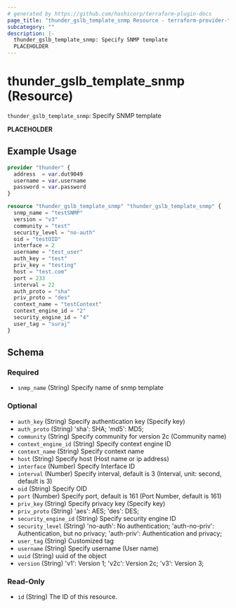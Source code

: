 ```yaml
---
# generated by https://github.com/hashicorp/terraform-plugin-docs
page_title: "thunder_gslb_template_snmp Resource - terraform-provider-thunder"
subcategory: ""
description: |-
  thunder_gslb_template_snmp: Specify SNMP template
  PLACEHOLDER
---
```


# thunder_gslb_template_snmp (Resource)

`thunder_gslb_template_snmp`: Specify SNMP template

__PLACEHOLDER__

## Example Usage

```terraform
provider "thunder" {
  address  = var.dut9049
  username = var.username
  password = var.password
}

resource "thunder_gslb_template_snmp" "thunder_gslb_template_snmp" {
  snmp_name = "testSNMP"
  version = "v3"
  community = "test"
  security_level = "no-auth"
  oid = "testOID"
  interface = 2
  username = "test_user"
  auth_key = "test"
  priv_key = "testing"
  host = "test.com"
  port = 233
  interval = 22
  auth_proto = "sha"
  priv_proto = "des"
  context_name = "testContext"
  context_engine_id = "2"
  security_engine_id = "4"
  user_tag = "suraj"
}
```

<!-- schema generated by tfplugindocs -->
## Schema

### Required

- `snmp_name` (String) Specify name of snmp template

### Optional

- `auth_key` (String) Specify authentication key (Specify key)
- `auth_proto` (String) 'sha': SHA; 'md5': MD5;
- `community` (String) Specify community for version 2c (Community name)
- `context_engine_id` (String) Specify context engine ID
- `context_name` (String) Specify context name
- `host` (String) Specify host (Host name or ip address)
- `interface` (Number) Specify Interface ID
- `interval` (Number) Specify interval, default is 3 (Interval, unit: second, default is 3)
- `oid` (String) Specify OID
- `port` (Number) Specify port, default is 161 (Port Number, default is 161)
- `priv_key` (String) Specify privacy key (Specify key)
- `priv_proto` (String) 'aes': AES; 'des': DES;
- `security_engine_id` (String) Specify security engine ID
- `security_level` (String) 'no-auth': No authentication; 'auth-no-priv': Authentication, but no privacy; 'auth-priv': Authentication and privacy;
- `user_tag` (String) Customized tag
- `username` (String) Specify username (User name)
- `uuid` (String) uuid of the object
- `version` (String) 'v1': Version 1; 'v2c': Version 2c; 'v3': Version 3;

### Read-Only

- `id` (String) The ID of this resource.


